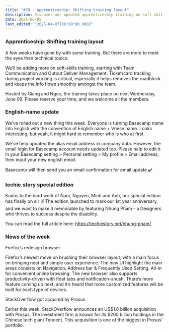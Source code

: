 ```yaml
---
title: "#78 - Apprenticeship: Shifting training layout"
description: Discover our updated apprenticeship training on soft skills and team communication, new English name conventions for Basecamp, Firefox’s redesigned browser, and StackOverflow’s $1.8B acquisition.
date: 2021-06-05
last_edited: "2025-04-07T00:00:00.000Z"
---
```


### Apprenticeship: Shifting training layout

A few weeks have gone by with some training. But there are more to meet the eyes than technical topics.

We’ll be adding more on soft-skills training, starting with Team Communication and Output Deliver Management. Ticket/card tracking during project working is critical, especially it helps removes the roadblock and keeps the info flows smoothly amongst the team.

Hosted by Giang and Ngoc, the training takes place on next Wednesday, June 09. Please reserve your time, and we welcome all the members.

### English-name update

We’ve rolled out a new thing this week. Everyone is turning Basecamp name into English with the convention of English name + Vnese name. Looks interesting, but yeah, it might hard to remember who is who at first.

We’ve help updated the alias email address in company data. However, the email login for Basecamp account needs updated too. Please help to edit it in your Basecamp setting > Personal setting > My profile > Email address, then input your new english email.

Basecamp will then send you an email confirmation for email update ✔️

### techie.story special edition

Kudos to the hard work of Nam, Nguyen, Minh and Anh, our special edition has finally on air ✌️ The edition launched to mark our 1st year anniversary, and we want to make it memorable by featuring Nhung Pham - a Designers who thrives to success despite the disability.

You can read the full article here: <https://techiestory.net/nhung-pham/>

### News of the week

Firefox’s redesign browser

Firefox’s newest move on brushing their browser layout, with a main focus on bringing neat and simple user experience. The new UI highlight the main areas consists on Navigation, Address bar & Frequently Used Setting. All-in for convenient online browsing. The new browser also supports productivity-driven with float tabs and notification-shush. There’s more feature coming up next, and it’s heard that more customized features will be built for each type of devices.

StackOverflow got acquired by Prosus

Earlier this week, StackOverflow announces an US$1.8 billion acquisition with Prosus, The investment firm is known for its $200 billion holdings in the Chinese tech giant Tencent. This acquisition is one of the biggest in Prosus’ portfolio.
